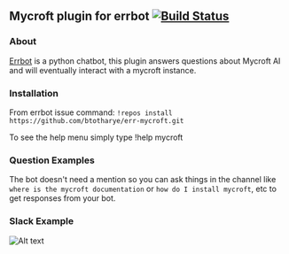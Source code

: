 ## Mycroft plugin for errbot [![Build Status](https://travis-ci.org/btotharye/err-mycroft.svg?branch=master)](https://travis-ci.org/btotharye/err-mycroft)

### About
[Errbot](http://errbot.io) is a python chatbot, this plugin answers questions about Mycroft AI and will eventually interact with a mycroft instance.

### Installation
From errbot issue command: `!repos install https://github.com/btotharye/err-mycroft.git`

To see the help menu simply type !help mycroft

### Question Examples
The bot doesn't need a mention so you can ask things in the channel like `where is the mycroft documentation` or `how do I install mycroft`, etc to get responses from your bot.

### Slack Example
![Alt text](https://github.com/btotharye/err-mycroft/blob/master/mycroft_bot.png "Slack Example Screenshot")
